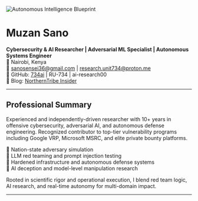 ![Autonomous Intelligence Blueprint](https://i.pinimg.com/originals/7a/59/bd/7a59bdbb9fda77e065ab3926ee455c55.gif)

# Muzan Sano

**Cybersecurity & AI Researcher | Adversarial ML Specialist | Autonomous Systems Engineer**  
📍 Nairobi, Kenya  
📧 sanosensei36@gmail.com | research.unit734@proton.me  
🔗 GitHub: [734ai](https://github.com/734ai) | RU-734 | ai-research00  
📝 Blog: [NorthernTribe Insider](https://shorturl.at/8RHHa)

---

## Professional Summary

Experienced and independently-driven researcher with 10+ years in offensive cybersecurity, adversarial AI, and autonomous defense engineering. Recognized contributor to top-tier vulnerability programs including Google VRP, Microsoft MSRC, and elite private bounty platforms.

🔹 Nation-state adversary simulation  
🔹 LLM red teaming and prompt injection testing  
🔹 Hardened infrastructure and autonomous defense systems  
🔹 AI deception and model-level manipulation research

Rooted in scientific rigor and operational execution, I blend red team logic, AI research, and real-time autonomy for multi-domain impact.

---


